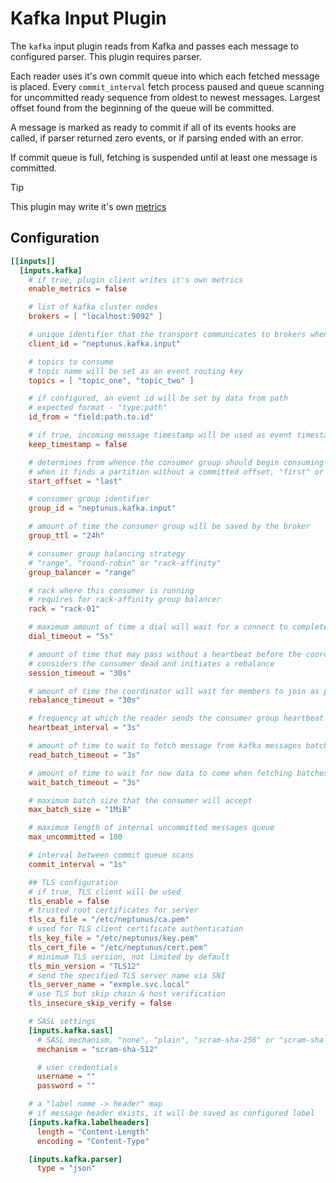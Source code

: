 # Kafka Input Plugin

The `kafka` input plugin reads from Kafka and passes each message to configured parser. This plugin requires parser.

Each reader uses it's own commit queue into which each fetched message is placed. Every `commit_interval` fetch process paused and queue scanning for uncommitted ready sequence from oldest to newest messages. Largest offset found from the beginning of the queue will be committed.

A message is marked as ready to commit if all of its events hooks are called, if parser returned zero events, or if parsing ended with an error.

If commit queue is full, fetching is suspended until at least one message is committed.

> [!TIP]  
> This plugin may write it's own [metrics](../../../docs/METRICS.md#kafka-consumer)

## Configuration
```toml
[[inputs]]
  [inputs.kafka]
    # if true, plugin client writes it's own metrics
    enable_metrics = false

    # list of kafka cluster nodes
    brokers = [ "localhost:9092" ]

    # unique identifier that the transport communicates to brokers when it sends requests
    client_id = "neptunus.kafka.input"

    # topics to consume
    # topic name will be set as an event routing key
    topics = [ "topic_one", "topic_two" ]

    # if configured, an event id will be set by data from path
    # expected format - "type:path"
    id_from = "field:path.to.id"

    # if true, incoming message timestamp will be used as event timestamp
    keep_timestamp = false

    # determines from whence the consumer group should begin consuming
    # when it finds a partition without a committed offset, "first" or "last"
    start_offset = "last"

    # consumer group identifier
    group_id = "neptunus.kafka.input"

    # amount of time the consumer group will be saved by the broker
    group_ttl = "24h"

    # consumer group balancing strategy
    # "range", "round-robin" or "rack-affinity"
    group_balancer = "range"

    # rack where this consumer is running
    # requires for rack-affinity group balancer
    rack = "rack-01"

    # maximum amount of time a dial will wait for a connect to complete
    dial_timeout = "5s"

    # amount of time that may pass without a heartbeat before the coordinator
    # considers the consumer dead and initiates a rebalance
    session_timeout = "30s"

    # amount of time the coordinator will wait for members to join as part of a rebalance
    rebalance_timeout = "30s"

    # frequency at which the reader sends the consumer group heartbeat update
    heartbeat_interval = "3s"

    # amount of time to wait to fetch message from kafka messages batch
    read_batch_timeout = "3s"

    # amount of time to wait for new data to come when fetching batches of messages from kafka
    wait_batch_timeout = "3s"

    # maximum batch size that the consumer will accept
    max_batch_size = "1MiB"

    # maximum length of internal uncommitted messages queue
    max_uncommitted = 100

    # interval between commit queue scans
    commit_interval = "1s"

    ## TLS configuration
    # if true, TLS client will be used
    tls_enable = false
    # trusted root certificates for server
    tls_ca_file = "/etc/neptunus/ca.pem"
    # used for TLS client certificate authentication
    tls_key_file = "/etc/neptunus/key.pem"
    tls_cert_file = "/etc/neptunus/cert.pem"
    # minimum TLS version, not limited by default
    tls_min_version = "TLS12"
    # send the specified TLS server name via SNI
    tls_server_name = "exmple.svc.local"
    # use TLS but skip chain & host verification
    tls_insecure_skip_verify = false

    # SASL settings
    [inputs.kafka.sasl]
      # SASL mechanism, "none", "plain", "scram-sha-256" or "scram-sha-512"
      mechanism = "scram-sha-512"

      # user credentials
      username = ""
      password = ""

    # a "label name -> header" map
    # if message header exists, it will be saved as configured label
    [inputs.kafka.labelheaders]
      length = "Content-Length"
      encoding = "Content-Type"

    [inputs.kafka.parser]
      type = "json"
```
